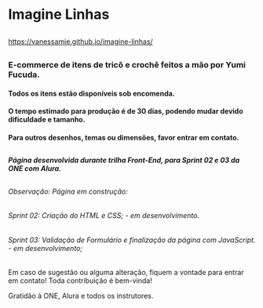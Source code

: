 # Imagine Linhas

##

https://vanessamie.github.io/imagine-linhas/

##

### E-commerce de itens de tricô e crochê feitos a mão por Yumi Fucuda.

#### Todos os itens estão disponíveis sob encomenda.
#### O tempo estimado para produção é de 30 dias, podendo mudar devido dificuldade e tamanho.
#### Para outros desenhos, temas ou dimensões, favor entrar em contato.

##

##### Página desenvolvida durante trilha Front-End, para Sprint 02 e 03 da ONE com Alura.

##

###### Observação: Página em construção:
###### Sprint 02: Criação do HTML e CSS; - em desenvolvimento.
###### Sprint 03: Validação de Formulário e finalização da página com JavaScript. - em desenvolvimento;

Em caso de sugestão ou alguma alteração, fiquem a vontade para entrar em contato! Toda contribuição é bem-vinda!

Gratidão à ONE, Alura e todos os instrutores.